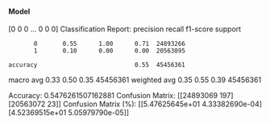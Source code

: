 #### Model
[0 0 0 ... 0 0 0]
Classification Report:
              precision    recall  f1-score   support

           0       0.55      1.00      0.71  24893266
           1       0.10      0.00      0.00  20563095

    accuracy                           0.55  45456361
   macro avg       0.33      0.50      0.35  45456361
weighted avg       0.35      0.55      0.39  45456361

Accuracy: 0.5476261507162881
Confusion Matrix:
[[24893069      197]
 [20563072       23]]
Confusion Matrix (%):
[[5.47625645e+01 4.33382690e-04]
 [4.52369515e+01 5.05979790e-05]]
